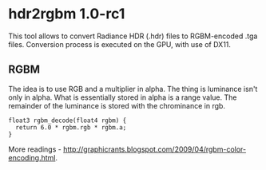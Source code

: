 hdr2rgbm 1.0-rc1
========

This tool allows to convert Radiance HDR (.hdr) files to RGBM-encoded .tga files.
Conversion process is executed on the GPU, with use of DX11.

## RGBM

The idea is to use RGB and a multiplier in alpha. The thing is luminance isn't only in alpha. What is essentially stored in alpha is a range value. The remainder of the luminance is stored with the chrominance in rgb.

```
float3 rgbm_decode(float4 rgbm) {
  return 6.0 * rgbm.rgb * rgbm.a;
}
```

More readings - http://graphicrants.blogspot.com/2009/04/rgbm-color-encoding.html.
